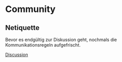 # Community
## Netiquette

Bevor es endgültig zur Diskussion geht, nochmals die Kommunikationsregeln aufgefrischt. 


[Discussion](https://github.com/SabineK82/Community/discussions)
